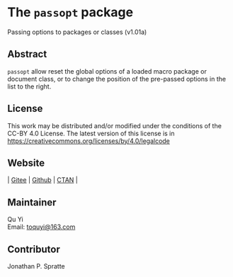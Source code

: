 # The `passopt` package
Passing options to packages or classes (v1.01a)

## Abstract
`passopt` allow reset the global options of a loaded macro package or document class, or to change the position of the pre-passed options in the list to the right.

## License
This work may be distributed and/or modified under the conditions of the CC-BY 4.0 License. The latest version of this license is in https://creativecommons.org/licenses/by/4.0/legalcode

## Website
| [Gitee](https://gitee.com/texno3/passopt) | [Github](https://github.com/texno3/passopt) | [CTAN](https://ctan.org/pkg/passopt) |

## Maintainer
Qu Yi<br/>
Email: toquyi@163.com

## Contributor
Jonathan P. Spratte